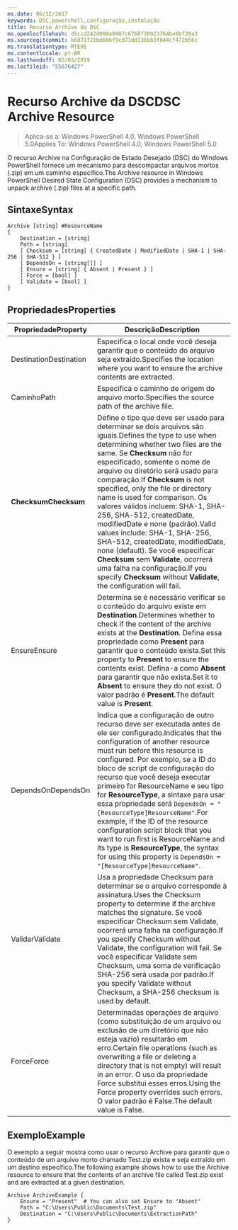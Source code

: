 ```yaml
---
ms.date: 06/12/2017
keywords: DSC,powershell,configuração,instalação
title: Recurso Archive da DSC
ms.openlocfilehash: d5ccd242d000a0907c6768f30923764be6bf20a3
ms.sourcegitcommit: b6871f21bd666f9cd71dd336bb3f844cf472b56c
ms.translationtype: MTE95
ms.contentlocale: pt-BR
ms.lasthandoff: 02/03/2019
ms.locfileid: "55676427"
---
```

# <a name="dsc-archive-resource"></a><span data-ttu-id="be48c-103">Recurso Archive da DSC</span><span class="sxs-lookup"><span data-stu-id="be48c-103">DSC Archive Resource</span></span>

> <span data-ttu-id="be48c-104">Aplica-se a: Windows PowerShell 4.0, Windows PowerShell 5.0</span><span class="sxs-lookup"><span data-stu-id="be48c-104">Applies To: Windows PowerShell 4.0, Windows PowerShell 5.0</span></span>

<span data-ttu-id="be48c-105">O recurso Archive na Configuração de Estado Desejado (DSC) do Windows PowerShell fornece um mecanismo para descompactar arquivos mortos (.zip) em um caminho específico.</span><span class="sxs-lookup"><span data-stu-id="be48c-105">The Archive resource in Windows PowerShell Desired State Configuration (DSC) provides a mechanism to unpack archive (.zip) files at a specific path.</span></span>

## <a name="syntax"></a><span data-ttu-id="be48c-106">Sintaxe</span><span class="sxs-lookup"><span data-stu-id="be48c-106">Syntax</span></span>
```MOF
Archive [string] #ResourceName
{
    Destination = [string]
    Path = [string]
    [ Checksum = [string] { CreatedDate | ModifiedDate | SHA-1 | SHA-256 | SHA-512 } ]
    [ DependsOn = [string[]] ]
    [ Ensure = [string] { Absent | Present } ]
    [ Force = [bool] ]
    [ Validate = [bool] ]
}
```

## <a name="properties"></a><span data-ttu-id="be48c-107">Propriedades</span><span class="sxs-lookup"><span data-stu-id="be48c-107">Properties</span></span>

|  <span data-ttu-id="be48c-108">Propriedade</span><span class="sxs-lookup"><span data-stu-id="be48c-108">Property</span></span>  |  <span data-ttu-id="be48c-109">Descrição</span><span class="sxs-lookup"><span data-stu-id="be48c-109">Description</span></span>   |
|---|---|
| <span data-ttu-id="be48c-110">Destination</span><span class="sxs-lookup"><span data-stu-id="be48c-110">Destination</span></span>| <span data-ttu-id="be48c-111">Especifica o local onde você deseja garantir que o conteúdo do arquivo seja extraído.</span><span class="sxs-lookup"><span data-stu-id="be48c-111">Specifies the location where you want to ensure the archive contents are extracted.</span></span>|
| <span data-ttu-id="be48c-112">Caminho</span><span class="sxs-lookup"><span data-stu-id="be48c-112">Path</span></span>| <span data-ttu-id="be48c-113">Especifica o caminho de origem do arquivo morto.</span><span class="sxs-lookup"><span data-stu-id="be48c-113">Specifies the source path of the archive file.</span></span>|
| <span data-ttu-id="be48c-114">__Checksum__</span><span class="sxs-lookup"><span data-stu-id="be48c-114">__Checksum__</span></span>| <span data-ttu-id="be48c-115">Define o tipo que deve ser usado para determinar se dois arquivos são iguais.</span><span class="sxs-lookup"><span data-stu-id="be48c-115">Defines the type to use when determining whether two files are the same.</span></span> <span data-ttu-id="be48c-116">Se __Checksum__ não for especificado, somente o nome de arquivo ou diretório será usado para comparação.</span><span class="sxs-lookup"><span data-stu-id="be48c-116">If __Checksum__ is not specified, only the file or directory name is used for comparison.</span></span> <span data-ttu-id="be48c-117">Os valores válidos incluem: SHA-1, SHA-256, SHA-512, createdDate, modifiedDate e none (padrão).</span><span class="sxs-lookup"><span data-stu-id="be48c-117">Valid values include: SHA-1, SHA-256, SHA-512, createdDate, modifiedDate, none (default).</span></span> <span data-ttu-id="be48c-118">Se você especificar __Checksum__ sem __Validate__, ocorrerá uma falha na configuração.</span><span class="sxs-lookup"><span data-stu-id="be48c-118">If you specify __Checksum__ without __Validate__, the configuration will fail.</span></span>|
| <span data-ttu-id="be48c-119">Ensure</span><span class="sxs-lookup"><span data-stu-id="be48c-119">Ensure</span></span>| <span data-ttu-id="be48c-120">Determina se é necessário verificar se o conteúdo do arquivo existe em __Destination__.</span><span class="sxs-lookup"><span data-stu-id="be48c-120">Determines whether to check if the content of the archive exists at the __Destination__.</span></span> <span data-ttu-id="be48c-121">Defina essa propriedade como __Present__ para garantir que o conteúdo exista.</span><span class="sxs-lookup"><span data-stu-id="be48c-121">Set this property to __Present__ to ensure the contents exist.</span></span> <span data-ttu-id="be48c-122">Defina-a como __Absent__ para garantir que não exista.</span><span class="sxs-lookup"><span data-stu-id="be48c-122">Set it to __Absent__ to ensure they do not exist.</span></span> <span data-ttu-id="be48c-123">O valor padrão é __Present__.</span><span class="sxs-lookup"><span data-stu-id="be48c-123">The default value is __Present__.</span></span>|
| <span data-ttu-id="be48c-124">DependsOn</span><span class="sxs-lookup"><span data-stu-id="be48c-124">DependsOn</span></span> | <span data-ttu-id="be48c-125">Indica que a configuração de outro recurso deve ser executada antes de ele ser configurado.</span><span class="sxs-lookup"><span data-stu-id="be48c-125">Indicates that the configuration of another resource must run before this resource is configured.</span></span> <span data-ttu-id="be48c-126">Por exemplo, se a ID do bloco de script de configuração do recurso que você deseja executar primeiro for ResourceName e seu tipo for __ResourceType__, a sintaxe para usar essa propriedade será `DependsOn = "[ResourceType]ResourceName"`.</span><span class="sxs-lookup"><span data-stu-id="be48c-126">For example, if the ID of the resource configuration script block that you want to run first is ResourceName and its type is __ResourceType__, the syntax for using this property is `DependsOn = "[ResourceType]ResourceName"`.</span></span>|
| <span data-ttu-id="be48c-127">Validar</span><span class="sxs-lookup"><span data-stu-id="be48c-127">Validate</span></span>| <span data-ttu-id="be48c-128">Usa a propriedade Checksum para determinar se o arquivo corresponde à assinatura.</span><span class="sxs-lookup"><span data-stu-id="be48c-128">Uses the Checksum property to determine if the archive matches the signature.</span></span> <span data-ttu-id="be48c-129">Se você especificar Checksum sem Validate, ocorrerá uma falha na configuração.</span><span class="sxs-lookup"><span data-stu-id="be48c-129">If you specify Checksum without Validate, the configuration will fail.</span></span> <span data-ttu-id="be48c-130">Se você especificar Validate sem Checksum, uma soma de verificação SHA-256 será usada por padrão.</span><span class="sxs-lookup"><span data-stu-id="be48c-130">If you specify Validate without Checksum, a SHA-256 checksum is used by default.</span></span>|
| <span data-ttu-id="be48c-131">Force</span><span class="sxs-lookup"><span data-stu-id="be48c-131">Force</span></span>| <span data-ttu-id="be48c-132">Determinadas operações de arquivo (como substituição de um arquivo ou exclusão de um diretório que não esteja vazio) resultarão em erro.</span><span class="sxs-lookup"><span data-stu-id="be48c-132">Certain file operations (such as overwriting a file or deleting a directory that is not empty) will result in an error.</span></span> <span data-ttu-id="be48c-133">O uso da propriedade Force substitui esses erros.</span><span class="sxs-lookup"><span data-stu-id="be48c-133">Using the Force property overrides such errors.</span></span> <span data-ttu-id="be48c-134">O valor padrão é False.</span><span class="sxs-lookup"><span data-stu-id="be48c-134">The default value is False.</span></span>|

## <a name="example"></a><span data-ttu-id="be48c-135">Exemplo</span><span class="sxs-lookup"><span data-stu-id="be48c-135">Example</span></span>

<span data-ttu-id="be48c-136">O exemplo a seguir mostra como usar o recurso Archive para garantir que o conteúdo de um arquivo morto chamado Test.zip exista e seja extraído em um destino específico.</span><span class="sxs-lookup"><span data-stu-id="be48c-136">The following example shows how to use the Archive resource to ensure that the contents of an archive file called Test.zip exist and are extracted at a given destination.</span></span>

```
Archive ArchiveExample {
    Ensure = "Present"  # You can also set Ensure to "Absent"
    Path = "C:\Users\Public\Documents\Test.zip"
    Destination = "C:\Users\Public\Documents\ExtractionPath"
}
```